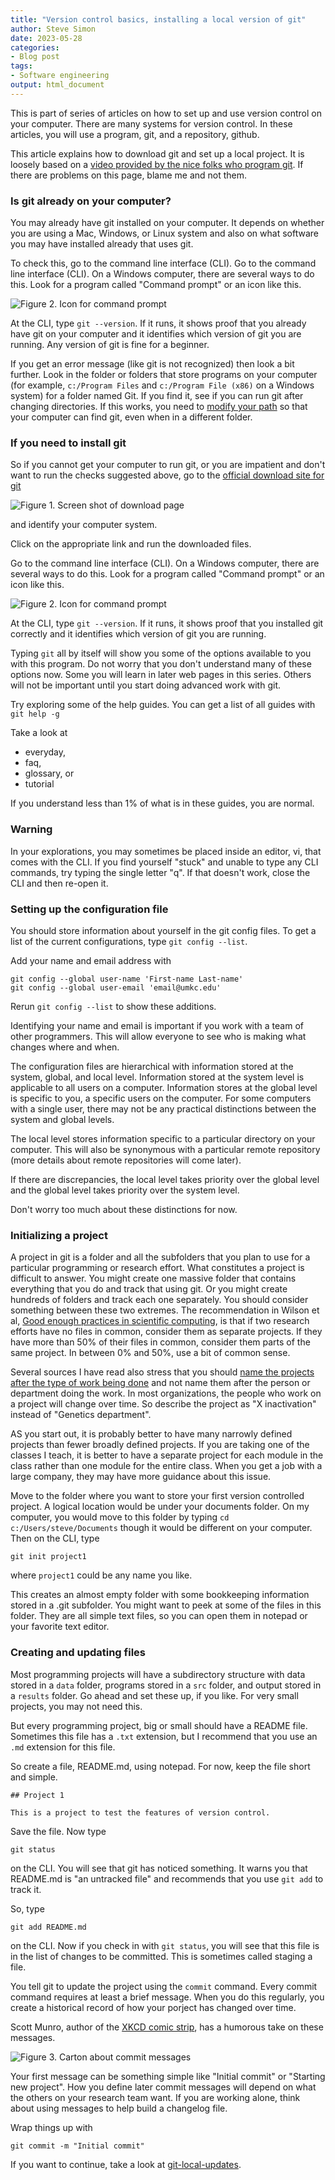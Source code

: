 ```yaml
---
title: "Version control basics, installing a local version of git"
author: Steve Simon
date: 2023-05-28
categories:
- Blog post
tags:
- Software engineering
output: html_document
---
```


This is part of series of articles on how to set up and use version control on your computer. There are many systems for version control. In these articles, you will use a program, git, and a repository, github.

This article explains how to download git and set up a local project. It is loosely based on a [video provided by the nice folks who program git][git1]. If there are problems on this page, blame me and not them.

[git1]: https://git-scm.com/video/get-going

<!---more--->

### Is git already on your computer?

You may already have git installed on your computer. It depends on whether you are using a Mac, Windows, or Linux system and also on what software you may have installed already that uses git.

To check this, go to the command line interface (CLI). Go to the command line interface (CLI). On a Windows computer, there are several ways to do this. Look for a program called "Command prompt" or an icon like this.

![Figure 2. Icon for command prompt](http://www.pmean.com/new-images/23/installing-git-02.png)

At the CLI, type `git --version`. If it runs, it shows proof that you already have git on your computer and it identifies which version of git you are running. Any version of git is fine for a beginner.

If you get an error message (like git is not recognized) then look a bit further. Look in the folder or folders that store programs on your computer (for example, `c:/Program Files` and `c:/Program File (x86)` on a Windows system) for a folder named Git. If you find it, see if you can run git after changing directories. If this works, you need to [modify your path][del1] so that your computer can find git, even when in a different folder.

[del1]: https://www.delftstack.com/howto/git/add-git-to-path-on-windows/

### If you need to install git

So if you cannot get your computer to run git, or you are impatient and don't want to run the checks suggested above, go to the [official download site for git][git2]

[git2]: https://git-scm.com/downloads

![Figure 1. Screen shot of download page](http://www.pmean.com/new-images/23/installing-git-01.png)

and identify your computer system. 

Click on the appropriate link and run the downloaded files.

Go to the command line interface (CLI). On a Windows computer, there are several ways to do this. Look for a program called "Command prompt" or an icon like this.

![Figure 2. Icon for command prompt](http://www.pmean.com/new-images/23/installing-git-02.png)

At the CLI, type `git --version`. If it runs, it shows proof that you installed git correctly and it identifies which version of git you are running.

Typing `git` all by itself will show you some of the options available to you with this program. Do not worry that you don't understand many of these options now. Some you will learn in later web pages in this series. Others will not be important until you start doing advanced work with git.

Try exploring some of the help guides.  You can get a list of all guides with `git help -g`

Take a look at 

+ everyday,
+ faq,
+ glossary, or
+ tutorial

If you understand less than 1% of what is in these guides, you are normal.

### Warning

In your explorations, you may sometimes be placed inside an editor, vi, that comes with the CLI. If you find yourself "stuck" and unable to type any CLI commands, try typing the single letter "q". If that doesn't work, close the CLI and then re-open it.

### Setting up the configuration file

You should store information about yourself in the git config files. To get a list of the current configurations, type `git config --list`.

Add your name and email address with

```{}
git config --global user-name 'First-name Last-name'
git config --global user-email 'email@umkc.edu'
```

Rerun `git config --list` to show these additions.

Identifying your name and email is important if you work with a team of other programmers. This will allow everyone to see who is making what changes where and when.

The configuration files are hierarchical with information stored at the system, global, and local level. Information stored at the system level is applicable to all users on a computer. Information stores at the global level is specific to you, a specific users on the computer. For some computers with a single user, there may not be any practical distinctions between the system and global levels.

The local level stores information specific to a particular directory on your computer. This will also be synonymous with a particular remote repository (more details about remote repositories will come later).

If there are discrepancies, the local level takes priority over the global level and the global level takes priority over the system level.

Don't worry too much about these distinctions for now.

### Initializing a project

A project in git is a folder and all the subfolders that you plan to use for a particular programming or research effort. What constitutes a project is difficult to answer. You might create one massive folder that contains everything that you do and track that using git. Or you might create hundreds of folders and track each one separately. You should consider something between these two extremes. The recommendation in Wilson et al, [Good enough practices in scientific computing][wil1], is that if two research efforts have no files in common, consider them as separate projects. If they have more than 50% of their files in common, consider them parts of the same project. In between 0% and 50%, use a bit of common sense.

[wil1]: https://journals.plos.org/ploscompbiol/article?id=10.1371/journal.pcbi.1005510

Several sources I have read also stress that you should [name the projects after the type of work being done][hem2] and not name them after the person or department doing the work. In most organizations, the people who work on a project will change over time. So describe the project as "X inactivation" instead of "Genetics department".

[hem2]: https://blogs.sas.com/content/sasdummy/2020/11/10/sas-projects-git/

AS you start out, it is probably better to have many narrowly defined projects than fewer broadly defined projects. If you are taking one of the classes I teach, it is better to have a separate project for each module in the class rather than one module for the entire class. When you get a job with a large company, they may have more guidance about this issue.

Move to the folder where you want to store your first version controlled project. A logical location would be under your documents folder. On my computer, you would move to this folder by typing `cd c:/Users/steve/Documents` though it would be different on your computer. Then on the CLI, type

```{}
git init project1
```

where `project1` could be any name you like.

This creates an almost empty folder with some bookkeeping information stored in a .git subfolder. You might want to peek at some of the files in this folder. They are all simple text files, so you can open them in notepad or your favorite text editor.

### Creating and updating files

Most programming projects will have a subdirectory structure with data stored in a `data` folder, programs stored in a `src` folder, and output stored in a `results` folder. Go ahead and set these up, if you like. For very small projects, you may not need this.

But every programming project, big or small should have a README file. Sometimes this file has a `.txt` extension, but I recommend that you use an `.md` extension for this file.

So create a file, README.md, using notepad. For now, keep the file short and simple.

```{}
## Project 1

This is a project to test the features of version control.
```

Save the file. Now type 

```{}
git status
```

on the CLI. You will see that git has noticed something. It warns you that README.md is "an untracked file" and recommends that you use `git add` to track it.

So, type

```{}
git add README.md
```

on the CLI. Now if you check in with `git status`, you will see that this file is in the list of changes to be committed. This is sometimes called staging a file.

You tell git to update the project using the `commit` command. Every commit command requires at least a brief message. When you do this regularly, you create a historical record of how your porject has changed over time.

Scott Munro, author of the [XKCD comic strip][xkc1], has a humorous take on these messages.

[xkc1]: https://xkcd.com/

![Figure 3. Carton about commit messages](https://imgs.xkcd.com/comics/git_commit.png)

Your first message can be something simple like "Initial commit" or "Starting new project". How you define later commit messages will depend on what the others on your research team want. If you are working alone, think about using messages to help build a changelog file.

Wrap things up with 

```{}
git commit -m "Initial commit"
```

If you want to continue, take a look at [git-local-updates][sim3].

[sim3]: ../git-local-updates 
